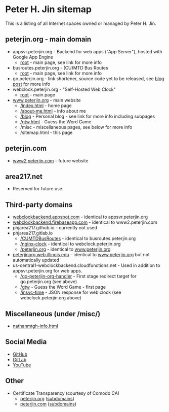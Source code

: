 # Peter H. Jin sitemap

This is a listing of all Internet spaces owned or managed by Peter H. Jin.

## peterjin.org - main domain

- appsvr.peterjin.org - Backend for web apps \("App Server"), hosted with
Google App Engine
  - [root](https://appsvr.peterjin.org) - main page, see link for more info
- busroutes.peterjin.org - \(CU)MTD Bus Routes
  - [root](https://busroutes.peterjin.org) - main page, see link for more info
- go.peterjin.org - link shortener, source code yet to be released, see
[blog post](https://www.peterjin.org/blog/welcome.html) for more info
- webclock.peterjin.org - "Self-Hosted Web Clock"
  - [root](https://webclock.peterjin.org) - main page
- www.peterjin.org - main website
  - [/index.html](https://www.peterjin.org/index.html) - home page
  - [/about-me.html](https://www.peterjin.org/about-me.html) - info about me
  - [/blog](https://www.peterjin.org/blog/) - Personal blog - see link for
  more info including subpages
  - [/gtw.html](https://www.peterjin.org/gtw.html) - Guess the Word Game
  - /misc - miscellaneous pages, see below for more info
  - /sitemap.html - this page

## peterjin.com

- [www2.peterjin.com](https://www2.peterjin.com) - future website

## area217.net

- Reserved for future use.

## Third-party domains

- [webclockbackend.appspot.com](https://webclockbackend.appspot.com) - identical
to appsvr.peterjin.org
- [webclockbackend.firebaseapp.com](https://webclockbackend.firebaseapp.com) -
identical to www2.peterjin.com
- phjarea217.github.io - currently not used
- phjarea217.gitlab.io
  - [/CUMTDBusRoutes](https://phjarea217.gitlab.io/CUMTDBusRoutes/) - identical
  to busroutes.peterjin.org
  - [/nginx-clock](https://phjarea217.gitlab.io/nginx-clock/) - identical to
  webclock.peterjin.org
  - [/peterjin.org](https://phjarea217.gitlab.io/peterjin.org/) - identical to
  www.peterjin.org
- [peterjinorg.web.illinois.edu](https://peterjinorg.web.illinois.edu) -
identical to www.peterjin.org but not automatically updated
- us-central1-webclockbackend.cloudfunctions.net - Used in addition to
appsvr.peterjin.org for web apps.
  - [/go-peterjin-org-handler](https://us-central1-webclockbackend.cloudfunctions.net/go-peterjin-org-handler) -
  First stage redirect target for go.peterjin.org \(see above)
  - [/gtw](https://us-central1-webclockbackend.cloudfunctions.net/gtw) - Guess
  the Word Game - first page
  - [/insvc-time](https://us-central1-webclockbackend.cloudfunctions.net/insvc-time) -
  JSON response for web clock \(see webclock.peterjin.org above)

## Miscellaneous \(under /misc/)

- [nathanmtgh-info.html](https://www.peterjin.org/misc/nathanmtgh-info.html)

## Social Media

- [GitHub](https://github.com/PHJArea217)
- [GitLab](https://gitlab.com/PHJArea217)
- [YouTube](https://go.peterjin.org/youtube)
  
## Other

* Certificate Transparency \(courtesy of Comodo CA)
  - [peterjin.org](https://crt.sh/?q=peterjin.org)
  \([subdomains](https://crt.sh/?q=%25.peterjin.org))
  - [peterjin.com](https://crt.sh/?q=peterjin.com)
  \([subdomains](https://crt.sh/?q=%25.peterjin.com))